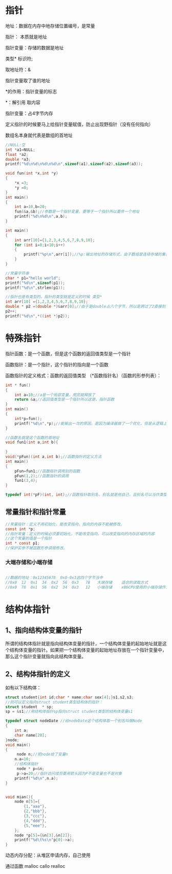 # 指针

地址：数据在内存中地存储位置编号，是常量

指针： 本质就是地址

指针变量：存储的数据是地址

类型\* 标识符;

取地址符：&	

指针变量取了谁的地址

\*的作用：指针变量的标志

\*：解引用	取内容

指针变量：占4字节内存

定义指针的时候要马上给指针变量赋值，防止出现野指针（没有任何指向）

数组名本身就代表是数组的首地址

```c
//NULL:空
int *a1=NULL;
float *a2;
double *a3;
printf("%d\n%d\n%d\n%d\n",sizeof(a1),sizeof(a2),sizeof(a3));
```

```c
void fun(int *x,int *y)
{
    *x =3;
    *y =0; 
}
int main()
{
    int a=10,b=20;
    fun(&a,&b);//参数是一个指针变量，要等于一个指针所以要传一个地址
    printf("%d\n%d\n",a,b);
}
```

```c
int main()
{
    int arr[10]={1,2,3,4,5,6,7,8,9,10};
    for (int i=0;i<10;i++)
    {
        printf("%p\n",arr[i]);//%p:输出地址的存储形式，由于数组是连续存储的集合，因此输出结果也是连续的
    }
}
```

```c
//常量字符串
char * p1="hello world";
printf("%d\n",sizeof(p1));
printf("%d\n",strlen(p1));
```

```c
//指针也是有类型的，指针的类型就是定义的时候 类型*
int arr[10] ={1,2,3,4,5,6,7,8,9,10};
double * p2 =(double *)&arr[0];//由于是double占八个字节，所以是跨过了2直接到了3
p2++;
printf("%d\n",*((int *)p2));
```

# 特殊指针

指针函数：是一个函数，但是这个函数的返回值类型是一个指针

函数指针：是一个指针，这个指针的指向是一个函数

函数指针的定义格式：函数的返回值类型 （*函数指针名）（函数的形参列表）：

```c
int * fun()
{
    int a=10;//a是一个局部变量，用完就释放了
    return &a;//返回值类型是一个指针所以这是，指针函数
}
int main()
{
    int*p=fun();
    printf("%d\n",*p);//能输出一次的原因，是因为编译器做了一个优化，但是从逻辑上看是不能发生的。
}
```

```c
//函数名就是这个函数的首地址
void fun1(int a,int b){
    
}
void(*pFun)(int a,int b);//函数指针的定义方法
int main()
{
    pFun=fun1;//函数指针调用别的函数
    pFun(1,2);//函数指针的调用
    fun1(3,4);
}
```

```c
typedef int(*pF)(int, int);//函数指针取别名，别名就是他自己，且别名可以当作类型去使用
```

## 常量指针和指针常量

```c
//常量指针：定义不用初始化，能改变指向，指向的内容不能被修改。
const int *p;
//指针常量：定义的时候必须要初始化，不能改变指向，可以改变指向的内存区域的内容
//这个常量的值是一个指针
int * const p1;
//保护实参不被函数形参调用修改。 
```

### 大端存储和小端存储

```c

//数据的地址：0x12345678	0x0-0x3这四个字节当中
//0x0  12  0x1  34  0x2  56  0x3   78	大端存储	适合的读取方式
//0x0  78  0x1  56  0x2  34  0x3   12	小端存储	x86CPU使用的小端存储作为数据的存储方式
```



# 结构体指针

## 1、指向结构体变量的指针

所谓的结构体指针就是指向结构体变量的指针，一个结构体变量的起始地址就是这个结构体变量的指针。如果把一个结构体变量的起始地址存放在一个指针变量中，那么这个指针变量就指向此结构体变量。

## 2、结构体指针的定义

如有以下结构体：

```c
struct student{int id;char * name;char sex[4];}s1,s2,s3;
//则可以定义指向struct student类型结构体的指针：
struct student  * sp;
sp = &s1;//用结构体指针sp指向struct student类型的结构体变量s1
```

```c
typedef struct nodeDate //给nodeDate这个结构体取一个别名叫做Node
{
    int a;
    char name[20];
}node;
void main()
{
     node n;//把node给了变量n
    n.a=10;
    //结构体指针
     node * p=&n;
     p->a=20;//指针访问成员要用箭头因为P不是变量也不是对象
    printf("%d\n",n.a);
}
```

```c

void mian(){
    node n[5]={
        {1,"aaa"},
        {2,"bbb"},
        {3,"ccc"},
        {4,"ddd"},
        {5,"eee"},
    };
    node *p[5]={&n[3],&n[2]};
    printf("%d\t%s\n"p[0]->a);
}
```

动态内存分配：从堆区申请内存，自己使用

通过函数  malloc  callo  realloc

